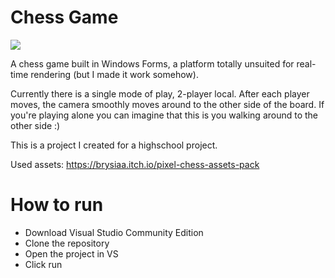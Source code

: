 # Chess Game


![](board_demo.gif)

A chess game built in Windows Forms, a platform totally unsuited for real-time rendering (but I made it work somehow).

Currently there is a single mode of play, 2-player local. After each player moves, the camera smoothly moves around to the other side of the board. If you're playing alone you can imagine that this is you walking around to the other side :)

This is a project I created for a highschool project.

Used assets: 
https://brysiaa.itch.io/pixel-chess-assets-pack

# How to run

- Download Visual Studio Community Edition
- Clone the repository
- Open the project in VS
- Click run